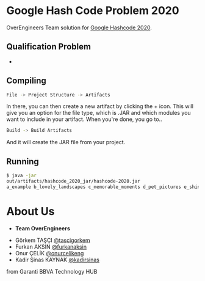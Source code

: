 # Google Hash Code Problem 2020 

OverEngineers  Team solution for [Google Hashcode 2020](https://codingcompetitions.withgoogle.com/hashcode).


## Qualification Problem

-

## Compiling

```bash
File -> Project Structure -> Artifacts
```
In there, you can then create a new artifact by clicking the + icon. This will give you an option for the file type, which is .JAR and which modules you want to include in your artifact. When you're done, you go to..
```bash
Build -> Build Artifacts
```
And it will create the JAR file from your project.

## Running

```bash
$ java -jar 
out/artifacts/hashcode_2020_jar/hashcode-2020.jar 
a_example b_lovely_landscapes c_memorable_moments d_pet_pictures e_shiny_selfies
```

# About Us

- <b>Team OverEngineers</b>

* Görkem TAŞÇI [@tascigorkem](https://github.com/tascigorkem)
* Furkan AKSIN [@furkanaksin](https://github.com/furkanaksin)
* Onur ÇELİK [@onurcelikeng](https://github.com/onurcelikeng) 
* Kadir Şinas KAYNAK [@kadirsinas](https://github.com/kadirsinas)

from Garanti BBVA Technology HUB